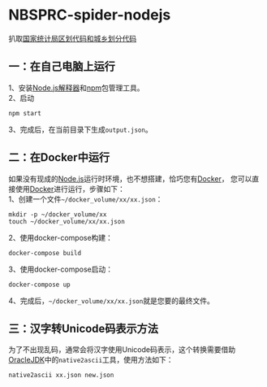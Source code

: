 # NBSPRC-spider-nodejs
扒取<a href="http://www.stats.gov.cn/tjsj/tjbz/tjyqhdmhcxhfdm/" target=_blank>国家统计局区划代码和城乡划分代码</a>

## 一：在自己电脑上运行
1、安装<a href="https://blog.fpliu.com/it/software/nodejs-interpreter" target=_blank>Node.js解释器</a>和<a href="https://blog.fpliu.com/it/software/npm" target="_blank">npm</a>包管理工具。
<br>
2、启动
```
npm start
```
3、完成后，在当前目录下生成<code>output.json</code>。

## 二：在Docker中运行
如果没有现成的<a href="https://blog.fpliu.com/it/software/development/language/NodeJS" target=_blank>Node.js</a>运行时环境，也不想搭建，恰巧您有<a href="https://blog.fpliu.com/it/software/docker" target=_blank>Docker</a>，
您可以直接使用<a href="https://blog.fpliu.com/it/software/docker" target=_blank>Docker</a>进行运行，步骤如下：
<br>
1、创建一个文件<code>~/docker_volume/xx/xx.json</code>：
```
mkdir -p ~/docker_volume/xx
touch ~/docker_volume/xx/xx.json
```
2、使用docker-compose构建：
```
docker-compose build
```
3、使用docker-compose启动：
```
docker-compose up
```
4、完成后，<code>~/docker_volume/xx/xx.json</code>就是您要的最终文件。

## 三：汉字转Unicode码表示方法
为了不出现乱码，通常会将汉字使用Unicode码表示，这个转换需要借助<a href="https://blog.fpliu.com/it/software/OracleJDK" target=_blank>OracleJDK</a>中的<code>native2ascii</code>工具，使用方法如下：
```
native2ascii xx.json new.json
```

